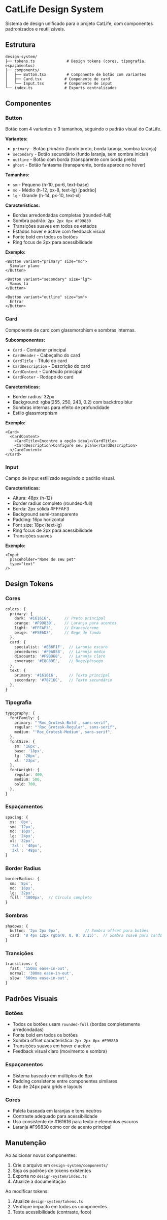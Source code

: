 # CatLife Design System

Sistema de design unificado para o projeto CatLife, com componentes padronizados e reutilizáveis.

## Estrutura

```
design-system/
├── tokens.ts              # Design tokens (cores, tipografia, espaçamentos)
├── components/
│   ├── Button.tsx         # Componente de botão com variantes
│   ├── Card.tsx          # Componente de card
│   └── Input.tsx         # Componente de input
└── index.ts              # Exports centralizados
```

## Componentes

### Button

Botão com 4 variantes e 3 tamanhos, seguindo o padrão visual do CatLife.

**Variantes:**
- `primary` - Botão primário (fundo preto, borda laranja, sombra laranja)
- `secondary` - Botão secundário (fundo laranja, sem sombra inicial)
- `outline` - Botão com borda (transparente com borda preta)
- `ghost` - Botão fantasma (transparente, borda aparece no hover)

**Tamanhos:**
- `sm` - Pequeno (h-10, px-6, text-base)
- `md` - Médio (h-12, px-8, text-lg) [padrão]
- `lg` - Grande (h-14, px-10, text-xl)

**Características:**
- Bordas arredondadas completas (rounded-full)
- Sombra padrão: `2px 2px 0px #F99830`
- Transições suaves em todos os estados
- Estados hover e active com feedback visual
- Fonte bold em todos os botões
- Ring focus de 2px para acessibilidade

**Exemplo:**

```tsx
<Button variant="primary" size="md">
  Simular plano
</Button>

<Button variant="secondary" size="lg">
  Vamos lá
</Button>

<Button variant="outline" size="sm">
  Entrar
</Button>
```

### Card

Componente de card com glassmorphism e sombras internas.

**Subcomponentes:**
- `Card` - Container principal
- `CardHeader` - Cabeçalho do card
- `CardTitle` - Título do card
- `CardDescription` - Descrição do card
- `CardContent` - Conteúdo principal
- `CardFooter` - Rodapé do card

**Características:**
- Border radius: 32px
- Background: rgba(255, 250, 243, 0.2) com backdrop blur
- Sombras internas para efeito de profundidade
- Estilo glassmorphism

**Exemplo:**

```tsx
<Card>
  <CardContent>
    <CardTitle>Encontre a opção ideal</CardTitle>
    <CardDescription>Configure seu plano</CardDescription>
  </CardContent>
</Card>
```

### Input

Campo de input estilizado seguindo o padrão visual.

**Características:**
- Altura: 48px (h-12)
- Border radius completo (rounded-full)
- Borda: 2px sólida #FFFAF3
- Background semi-transparente
- Padding: 16px horizontal
- Font size: 18px (text-lg)
- Ring focus de 2px para acessibilidade
- Transições suaves

**Exemplo:**

```tsx
<Input
  placeholder="Nome do seu pet"
  type="text"
/>
```

## Design Tokens

### Cores

```typescript
colors: {
  primary: {
    dark: '#161616',      // Preto principal
    orange: '#F99830',    // Laranja para acentos
    light: '#FFFAF3',     // Branco/creme
    beige: '#F5E6D3',     // Bege de fundo
  },
  card: {
    specialist: '#E86F1F',  // Laranja escuro
    procedures: '#F9A858',  // Laranja médio
    discounts: '#F9B968',   // Laranja claro
    coverage: '#E8C89E',    // Bege/pêssego
  },
  text: {
    primary: '#161616',     // Texto principal
    secondary: '#78716C',   // Texto secundário
  },
}
```

### Tipografia

```typescript
typography: {
  fontFamily: {
    primary: "'Roc_Grotesk-Bold', sans-serif",
    regular: "'Roc_Grotesk-Regular', sans-serif",
    medium: "'Roc_Grotesk-Medium', sans-serif",
  },
  fontSize: {
    sm: '16px',
    base: '18px',
    lg: '20px',
    xl: '23px',
  },
  fontWeight: {
    regular: 400,
    medium: 500,
    bold: 700,
  },
}
```

### Espaçamentos

```typescript
spacing: {
  xs: '8px',
  sm: '12px',
  md: '16px',
  lg: '24px',
  xl: '32px',
  '2xl': '40px',
  '3xl': '48px',
}
```

### Border Radius

```typescript
borderRadius: {
  sm: '8px',
  md: '16px',
  lg: '32px',
  full: '1000px',  // Círculo completo
}
```

### Sombras

```typescript
shadows: {
  button: '2px 2px 0px',           // Sombra offset para botões
  card: '0 4px 12px rgba(0, 0, 0, 0.15)',  // Sombra suave para cards
}
```

### Transições

```typescript
transitions: {
  fast: '150ms ease-in-out',
  normal: '300ms ease-in-out',
  slow: '500ms ease-in-out',
}
```

## Padrões Visuais

### Botões
- Todos os botões usam `rounded-full` (bordas completamente arredondadas)
- Fonte bold em todos os botões
- Sombra offset característica: `2px 2px 0px #F99830`
- Transições suaves em hover e active
- Feedback visual claro (movimento e sombra)

### Espaçamentos
- Sistema baseado em múltiplos de 8px
- Padding consistente entre componentes similares
- Gap de 24px para grids e layouts

### Cores
- Paleta baseada em laranjas e tons neutros
- Contraste adequado para acessibilidade
- Uso consistente de #161616 para texto e elementos escuros
- Laranja #F99830 como cor de acento principal


## Manutenção

Ao adicionar novos componentes:
1. Crie o arquivo em `design-system/components/`
2. Siga os padrões de tokens existentes
3. Exporte no `design-system/index.ts`
4. Atualize a documentação

Ao modificar tokens:
1. Atualize `design-system/tokens.ts`
2. Verifique impacto em todos os componentes
3. Teste acessibilidade (contraste, foco)
